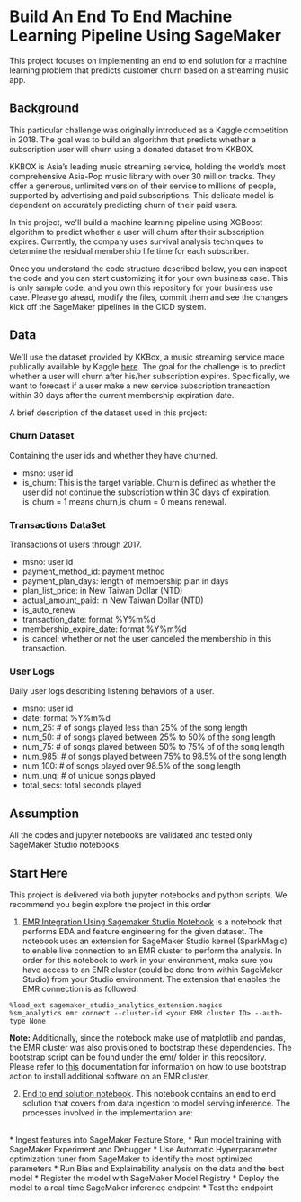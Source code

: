 # Build An End To End Machine Learning Pipeline Using SageMaker 
This project focuses on implementing an end to end solution for a machine learning problem that predicts customer churn based on a streaming music app.

## Background

This particular challenge was originally introduced as a Kaggle competition in 2018. The goal was to build an algorithm that predicts whether a subscription user will churn using a donated dataset from KKBOX.

KKBOX is Asia’s leading music streaming service, holding the world’s most comprehensive Asia-Pop music library with over 30 million tracks. They offer a generous, unlimited version of their service to millions of people, supported by advertising and paid subscriptions. This delicate model is dependent on accurately predicting churn of their paid users.

In this project, we'll build a machine learning pipeline using XGBoost algorithm to predict whether a user will churn after their subscription expires. Currently, the company uses survival analysis techniques to determine the residual membership life time for each subscriber.

Once you understand the code structure described below, you can inspect the code and you can start customizing it for your own business case. This is only sample code, and you own this repository for your business use case. Please go ahead, modify the files, commit them and see the changes kick off the SageMaker pipelines in the CICD system.

## Data

We'll use the dataset provided by KKBox, a music streaming service made publically available by Kaggle [here](https://www.kaggle.com/competitions/kkbox-churn-prediction-challenge/data). The goal for the challenge is to predict whether a user will churn after his/her subscription expires. Specifically, we want to forecast if a user make a new service subscription transaction within 30 days after the current membership expiration date.

A brief description of the dataset used in this project:

### Churn Dataset
Containing the user ids and whether they have churned.

* msno: user id
* is_churn: This is the target variable. Churn is defined as whether the user did not continue the subscription within 30 days of expiration. is_churn = 1 means churn,is_churn = 0 means renewal.


### Transactions DataSet
Transactions of users through 2017.

* msno: user id
* payment_method_id: payment method
* payment_plan_days: length of membership plan in days
* plan_list_price: in New Taiwan Dollar (NTD)
* actual_amount_paid: in New Taiwan Dollar (NTD)
* is_auto_renew
* transaction_date: format %Y%m%d
* membership_expire_date: format %Y%m%d
* is_cancel: whether or not the user canceled the membership in this transaction.

### User Logs
Daily user logs describing listening behaviors of a user.

* msno: user id
* date: format %Y%m%d
* num_25: # of songs played less than 25% of the song length
* num_50: # of songs played between 25% to 50% of the song length
* num_75: # of songs played between 50% to 75% of of the song length
* num_985: # of songs played between 75% to 98.5% of the song length
* num_100: # of songs played over 98.5% of the song length
* num_unq: # of unique songs played
* total_secs: total seconds played

## Assumption
All the codes and jupyter notebooks are validated and tested only SageMaker Studio notebooks.

## Start Here
This project is delivered via both jupyter notebooks and python scripts. We recommend you begin explore the project in this order

1. [EMR Integration Using Sagemaker Studio Notebook](processing_pyspark.ipynb) is a notebook that performs EDA and feature engineering for the given dataset. The notebook uses an extension for SageMaker Studio kernel (SparkMagic) to enable live connection to an EMR cluster to perform the analysis. In order for this notebook to work in your environment, make sure you have access to an EMR cluster (could be done from within SageMaker Studio) from your Studio environment. The extension that enables the EMR connection is as followed:

```
%load_ext sagemaker_studio_analytics_extension.magics
%sm_analytics emr connect --cluster-id <your EMR cluster ID> --auth-type None
```

**Note:** Additionally, since the notebook make use of matplotlib and pandas, the EMR cluster was also provisioned to bootstrap these dependencies. The bootstrap script can be found under the emr/ folder in this repository. Please refer to [this](https://docs.aws.amazon.com/emr/latest/ManagementGuide/emr-plan-bootstrap.html) documentation for information on how to use bootstrap action to install additional software on an EMR cluster, 

2. [End to end solution notebook](sagemaker_end_to_end.ipynb). This notebook contains an end to end solution that covers from data ingestion to model serving inference.  The processes involved in the implementation are: 
<br>
    * Ingest features into SageMaker Feature Store, 
    * Run model training with SageMaker Experiment and Debugger
    * Use Automatic Hyperparameter optimization tuner from SageMaker to identify the most optimized parameters
    * Run Bias and Explainability analysis on the data and the best model
    * Register the model with SageMaker Model Registry
    * Deploy the model to a real-time SageMaker inference endpoint
    * Test the endpoint
</br>
